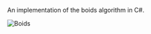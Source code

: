 
An implementation of the boids algorithm in C#. 


![Boids](https://user-images.githubusercontent.com/73696735/100034549-23518480-2e48-11eb-9142-1a1f629d9665.gif)
